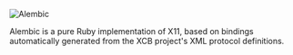 ![Alembic](https://raw.github.com/nbaum/alembic/gh-pages/logo.png)

Alembic is a pure Ruby implementation of X11, based on bindings automatically generated from the XCB project's XML protocol definitions.

